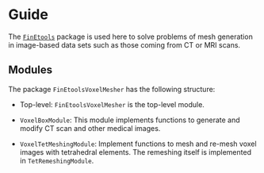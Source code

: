 # Guide

The [`FinEtools`](https://petrkryslucsd.github.io/FinEtools.jl/latest/index.html) package is used here to solve problems of mesh generation in image-based data sets such as those coming from CT or MRI scans.

## Modules

The package `FinEtoolsVoxelMesher` has the following structure:

- Top-level:
     `FinEtoolsVoxelMesher` is the  top-level module.  

- `VoxelBoxModule`: This module implements functions to generate and modify  CT scan and other medical images.
- `VoxelTetMeshingModule`: Implement functions to mesh and re-mesh voxel images with tetrahedral elements. The remeshing itself is implemented in `TetRemeshingModule`.
